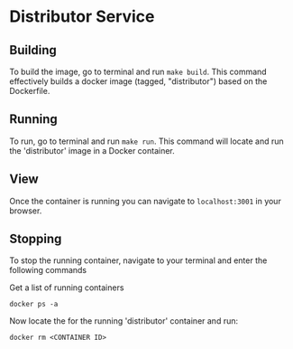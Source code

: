 # Distributor Service

## Building
To build the image, go to terminal and run `make build`. This command effectively builds a docker image (tagged, "distributor") based on the Dockerfile.

## Running
To run, go to terminal and run `make run`. This command will locate and run the 'distributor' image in a Docker container.

## View
Once the container is running you can navigate to `localhost:3001` in your browser.

## Stopping
To stop the running container, navigate to your terminal and enter the following commands

Get a list of running containers

```
docker ps -a
```

Now locate the <CONTAINER ID> for the running 'distributor' container and run:

```
docker rm <CONTAINER ID>
```
